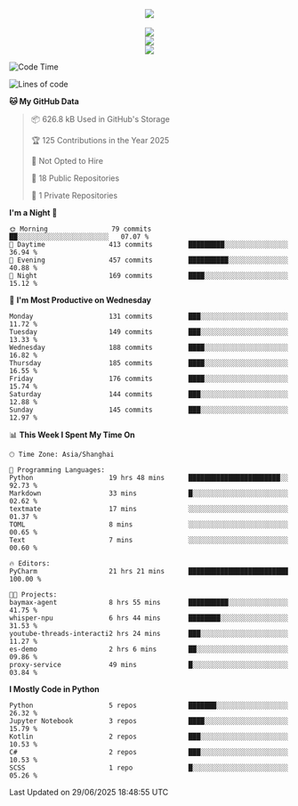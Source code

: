 <div align="center">
  <img src="https://readme-typing-svg.demolab.com?font=Zhi+Mang+Xing&size=40&pause=1000&color=000000&center=true&vCenter=true&lines=Baymax%E5%B0%8F%E6%8C%AF;Hello%20World"/><br/>
  <br/>
  <img src="https://skillicons.dev/icons?i=java,kotlin,python,c,cpp,html,css,javascript" /><br/>
  <img src="https://skillicons.dev/icons?i=spring,vue,pytorch,maven,gradle,mysql,sqlite,linux" /><br/>
  <img src="https://skillicons.dev/icons?i=idea,pycharm,webstorm,androidstudio,vscode,git,vim,md" /><br/>
</div>

<!--START_SECTION:waka-->
![Code Time](http://img.shields.io/badge/Code%20Time-1%2C079%20hrs%2044%20mins-blue)

![Lines of code](https://img.shields.io/badge/From%20Hello%20World%20I%27ve%20Written-6.1%20million%20lines%20of%20code-blue)

**🐱 My GitHub Data** 

> 📦 626.8 kB Used in GitHub's Storage 
 > 
> 🏆 125 Contributions in the Year 2025
 > 
> 🚫 Not Opted to Hire
 > 
> 📜 18 Public Repositories 
 > 
> 🔑 1 Private Repositories 
 > 
**I'm a Night 🦉** 

```text
🌞 Morning                79 commits          ██░░░░░░░░░░░░░░░░░░░░░░░   07.07 % 
🌆 Daytime                413 commits         █████████░░░░░░░░░░░░░░░░   36.94 % 
🌃 Evening                457 commits         ██████████░░░░░░░░░░░░░░░   40.88 % 
🌙 Night                  169 commits         ████░░░░░░░░░░░░░░░░░░░░░   15.12 % 
```
📅 **I'm Most Productive on Wednesday** 

```text
Monday                   131 commits         ███░░░░░░░░░░░░░░░░░░░░░░   11.72 % 
Tuesday                  149 commits         ███░░░░░░░░░░░░░░░░░░░░░░   13.33 % 
Wednesday                188 commits         ████░░░░░░░░░░░░░░░░░░░░░   16.82 % 
Thursday                 185 commits         ████░░░░░░░░░░░░░░░░░░░░░   16.55 % 
Friday                   176 commits         ████░░░░░░░░░░░░░░░░░░░░░   15.74 % 
Saturday                 144 commits         ███░░░░░░░░░░░░░░░░░░░░░░   12.88 % 
Sunday                   145 commits         ███░░░░░░░░░░░░░░░░░░░░░░   12.97 % 
```


📊 **This Week I Spent My Time On** 

```text
🕑︎ Time Zone: Asia/Shanghai

💬 Programming Languages: 
Python                   19 hrs 48 mins      ███████████████████████░░   92.73 % 
Markdown                 33 mins             █░░░░░░░░░░░░░░░░░░░░░░░░   02.62 % 
textmate                 17 mins             ░░░░░░░░░░░░░░░░░░░░░░░░░   01.37 % 
TOML                     8 mins              ░░░░░░░░░░░░░░░░░░░░░░░░░   00.65 % 
Text                     7 mins              ░░░░░░░░░░░░░░░░░░░░░░░░░   00.60 % 

🔥 Editors: 
PyCharm                  21 hrs 21 mins      █████████████████████████   100.00 % 

🐱‍💻 Projects: 
baymax-agent             8 hrs 55 mins       ██████████░░░░░░░░░░░░░░░   41.75 % 
whisper-npu              6 hrs 44 mins       ████████░░░░░░░░░░░░░░░░░   31.53 % 
youtube-threads-interacti2 hrs 24 mins       ███░░░░░░░░░░░░░░░░░░░░░░   11.27 % 
es-demo                  2 hrs 6 mins        ██░░░░░░░░░░░░░░░░░░░░░░░   09.86 % 
proxy-service            49 mins             █░░░░░░░░░░░░░░░░░░░░░░░░   03.84 % 
```

**I Mostly Code in Python** 

```text
Python                   5 repos             ███████░░░░░░░░░░░░░░░░░░   26.32 % 
Jupyter Notebook         3 repos             ████░░░░░░░░░░░░░░░░░░░░░   15.79 % 
Kotlin                   2 repos             ███░░░░░░░░░░░░░░░░░░░░░░   10.53 % 
C#                       2 repos             ███░░░░░░░░░░░░░░░░░░░░░░   10.53 % 
SCSS                     1 repo              █░░░░░░░░░░░░░░░░░░░░░░░░   05.26 % 
```




 Last Updated on 29/06/2025 18:48:55 UTC
<!--END_SECTION:waka-->





